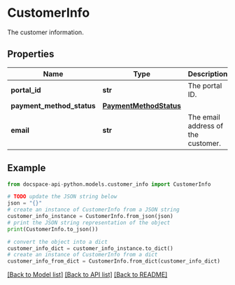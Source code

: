 # CustomerInfo
The customer information.

## Properties

Name | Type | Description | Notes
------------ | ------------- | ------------- | -------------
**portal_id** | **str** | The portal ID. | [optional] 
**payment_method_status** | [**PaymentMethodStatus**](PaymentMethodStatus.md) |  | [optional] 
**email** | **str** | The email address of the customer. | [optional] 

## Example

```python
from docspace-api-python.models.customer_info import CustomerInfo

# TODO update the JSON string below
json = "{}"
# create an instance of CustomerInfo from a JSON string
customer_info_instance = CustomerInfo.from_json(json)
# print the JSON string representation of the object
print(CustomerInfo.to_json())

# convert the object into a dict
customer_info_dict = customer_info_instance.to_dict()
# create an instance of CustomerInfo from a dict
customer_info_from_dict = CustomerInfo.from_dict(customer_info_dict)
```
[[Back to Model list]](../README.md#documentation-for-models) [[Back to API list]](../README.md#documentation-for-api-endpoints) [[Back to README]](../README.md)


